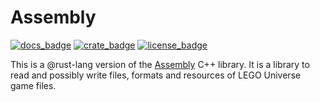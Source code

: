 # Assembly

[![docs_badge](https://docs.rs/assembly/badge.svg)](https://docs.rs/assembly/)
[![crate_badge](https://img.shields.io/crates/v/assembly.svg)](https://crates.io/crates/assembly)
[![license_badge](https://img.shields.io/crates/l/assembly.svg?color=green)](https://github.com/Xiphoseer/assembly_rs/blob/master/LICENSE)

This is a @rust-lang version of the [Assembly][assembly] C++ library. It is a
library to read and possibly write files, formats and resources of LEGO Universe
game files.

[assembly]: https://github.com/xiphoseer/assembly
